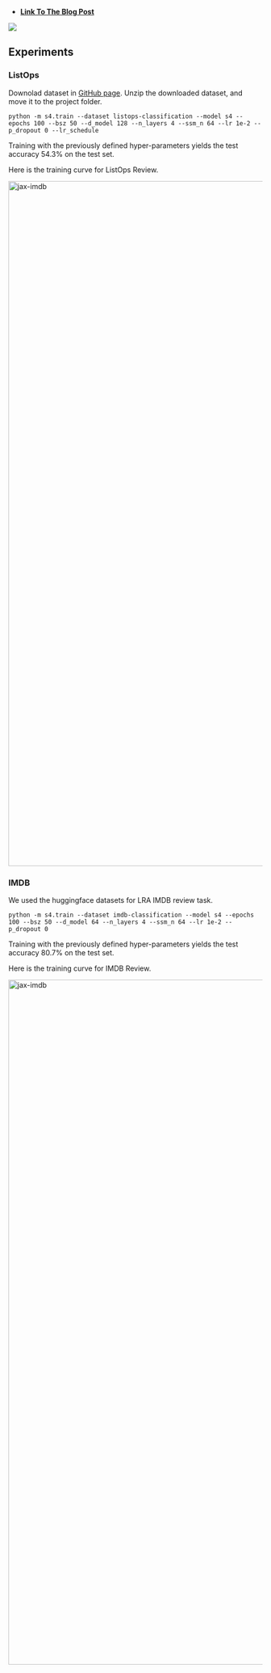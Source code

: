 
* **[Link To The Blog Post](https://srush.github.io/annotated-s4)**


<a href="https://srush.github.io/annotated-s4"><img src="https://user-images.githubusercontent.com/35882/149201164-1723a44a-f34b-467c-94b0-ffda5ebcabbb.png"></a>



## Experiments

### ListOps

Downolad dataset in [GitHub page](https://github.com/google-research/long-range-arena). Unzip the downloaded dataset, and move it to the project folder.

```
python -m s4.train --dataset listops-classification --model s4 --epochs 100 --bsz 50 --d_model 128 --n_layers 4 --ssm_n 64 --lr 1e-2 --p_dropout 0 --lr_schedule
```

Training with the previously defined hyper-parameters yields the test accuracy 54.3% on the test set.

Here is the training curve for ListOps Review.

<img width="1356" alt="jax-imdb" src="https://user-images.githubusercontent.com/13411557/162068429-a62ee0b1-baad-4342-9484-7207e39378f7.jpg">

### IMDB

We used the huggingface datasets for LRA IMDB review task.

```
python -m s4.train --dataset imdb-classification --model s4 --epochs 100 --bsz 50 --d_model 64 --n_layers 4 --ssm_n 64 --lr 1e-2 --p_dropout 0
```

Training with the previously defined hyper-parameters yields the test accuracy 80.7% on the test set.

Here is the training curve for IMDB Review.

<img width="1356" alt="jax-imdb" src="https://user-images.githubusercontent.com/16102460/162067502-f03809c0-0842-4718-a404-859f8d5a1a27.png">
